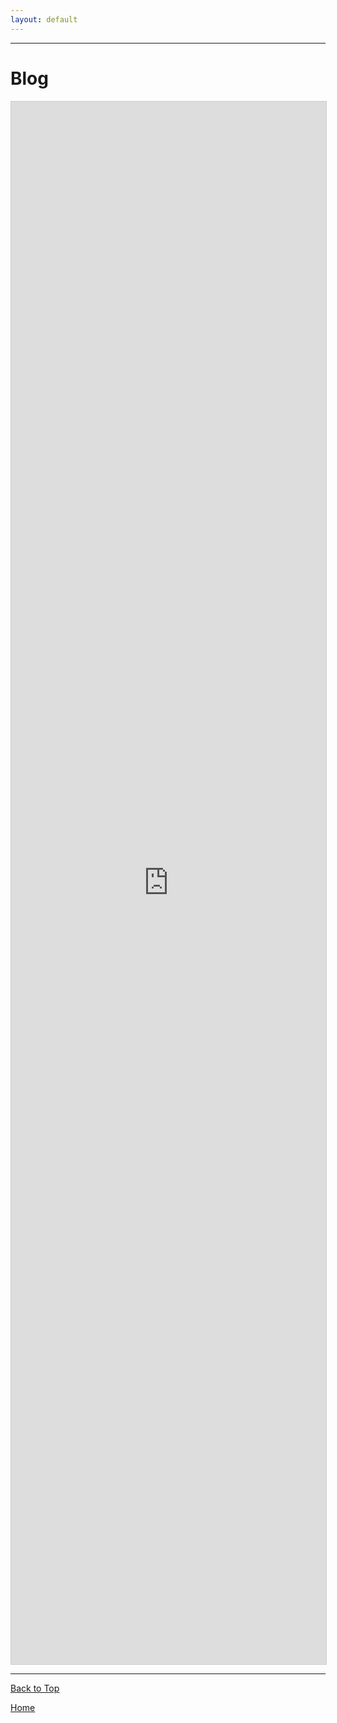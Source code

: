 ```yaml
---
layout: default
---
```


* * *

# Blog

<iframe class="airtable-embed" src="https://airtable.com/embed/shrbY0A1hkQP41nbD?backgroundColor=blue" frameborder="0" onmousewheel="" width="100%" height="2500" style="background: transparent; border: 1px solid #ccc;"></iframe>

* * *

<a href="https://shea08.github.io/blog">Back to Top</a>

[Home](./)

<meta name="google-site-verification" content="YzxQW1uWDOXrLhdyd4E8neU7wAOv3quWXF1Sl5pZiD0" />
